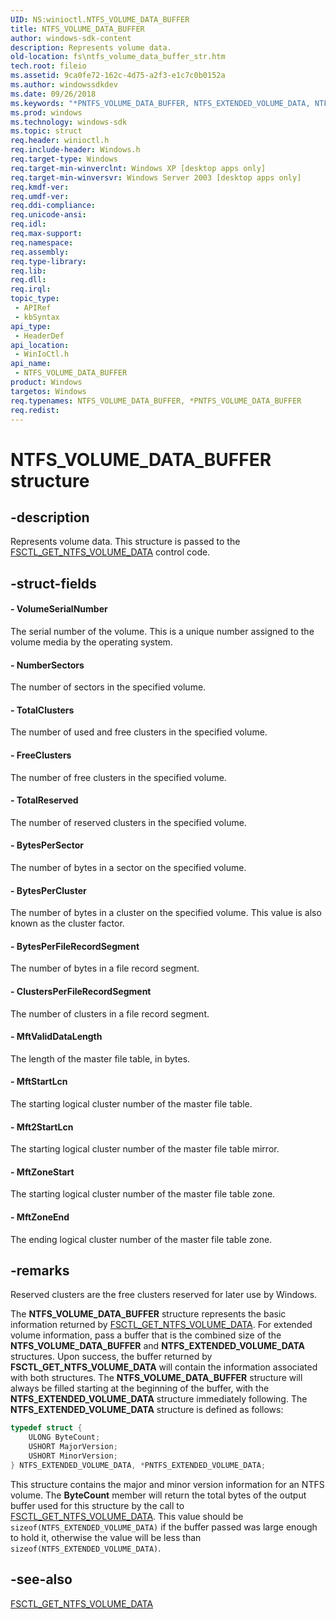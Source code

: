 ```yaml
---
UID: NS:winioctl.NTFS_VOLUME_DATA_BUFFER
title: NTFS_VOLUME_DATA_BUFFER
author: windows-sdk-content
description: Represents volume data.
old-location: fs\ntfs_volume_data_buffer_str.htm
tech.root: fileio
ms.assetid: 9ca0fe72-162c-4d75-a2f3-e1c7c0b0152a
ms.author: windowssdkdev
ms.date: 09/26/2018
ms.keywords: "*PNTFS_VOLUME_DATA_BUFFER, NTFS_EXTENDED_VOLUME_DATA, NTFS_VOLUME_DATA_BUFFER, NTFS_VOLUME_DATA_BUFFER structure [Files], PNTFS_VOLUME_DATA_BUFFER, PNTFS_VOLUME_DATA_BUFFER structure pointer [Files], _win32_ntfs_volume_data_buffer_str, base.ntfs_volume_data_buffer_str, fs.ntfs_volume_data_buffer_str, winioctl/NTFS_VOLUME_DATA_BUFFER, winioctl/PNTFS_VOLUME_DATA_BUFFER"
ms.prod: windows
ms.technology: windows-sdk
ms.topic: struct
req.header: winioctl.h
req.include-header: Windows.h
req.target-type: Windows
req.target-min-winverclnt: Windows XP [desktop apps only]
req.target-min-winversvr: Windows Server 2003 [desktop apps only]
req.kmdf-ver: 
req.umdf-ver: 
req.ddi-compliance: 
req.unicode-ansi: 
req.idl: 
req.max-support: 
req.namespace: 
req.assembly: 
req.type-library: 
req.lib: 
req.dll: 
req.irql: 
topic_type:
 - APIRef
 - kbSyntax
api_type:
 - HeaderDef
api_location:
 - WinIoCtl.h
api_name:
 - NTFS_VOLUME_DATA_BUFFER
product: Windows
targetos: Windows
req.typenames: NTFS_VOLUME_DATA_BUFFER, *PNTFS_VOLUME_DATA_BUFFER
req.redist: 
---
```


# NTFS_VOLUME_DATA_BUFFER structure


## -description


Represents volume data.  This structure is passed to the 
<a href="https://msdn.microsoft.com/b5690b4f-3967-41d8-bf11-70f8b1da79ad">FSCTL_GET_NTFS_VOLUME_DATA</a> control code.


## -struct-fields




#### - VolumeSerialNumber

The serial number of the volume. This is a unique number assigned to the volume media by the operating system.


#### - NumberSectors

The number of sectors in the specified volume.


#### - TotalClusters

The number of used and free clusters in the specified volume.


#### - FreeClusters

The number of free clusters in the specified volume.


#### - TotalReserved

The number of reserved clusters in the specified volume.


#### - BytesPerSector

The number of bytes in a sector on the specified volume.


#### - BytesPerCluster

The number of bytes in a cluster on the specified volume. This value is also known as the cluster factor.


#### - BytesPerFileRecordSegment

The number of bytes in a file record segment.


#### - ClustersPerFileRecordSegment

The number of clusters in a file record segment.


#### - MftValidDataLength

The length of the master file table, in bytes.


#### - MftStartLcn

The starting logical cluster number of the master file table.


#### - Mft2StartLcn

The starting logical cluster number of the master file table mirror.


#### - MftZoneStart

The starting logical cluster number of the master file table zone.


#### - MftZoneEnd

The ending logical cluster number of the master file table zone.


## -remarks



Reserved clusters are the free clusters reserved for later use by Windows.

The <b>NTFS_VOLUME_DATA_BUFFER</b> structure represents the basic information returned by <a href="https://msdn.microsoft.com/b5690b4f-3967-41d8-bf11-70f8b1da79ad">FSCTL_GET_NTFS_VOLUME_DATA</a>. For extended volume information,  pass a buffer that is the combined size of the <b>NTFS_VOLUME_DATA_BUFFER</b>  and <b>NTFS_EXTENDED_VOLUME_DATA</b> structures. Upon success, the  buffer returned by <b>FSCTL_GET_NTFS_VOLUME_DATA</b> will contain the information associated with both structures. The <b>NTFS_VOLUME_DATA_BUFFER</b> structure will always be filled starting at the beginning of the buffer, with the <b>NTFS_EXTENDED_VOLUME_DATA</b> structure immediately following. The <b>NTFS_EXTENDED_VOLUME_DATA</b> structure is defined as follows: 
				


```cpp
typedef struct {
    ULONG ByteCount;
    USHORT MajorVersion;
    USHORT MinorVersion;
} NTFS_EXTENDED_VOLUME_DATA, *PNTFS_EXTENDED_VOLUME_DATA;
```


This structure contains the major and minor version information for an NTFS volume. The <b>ByteCount</b> member will return the total bytes  of the output buffer used for this structure by the call to <a href="https://msdn.microsoft.com/b5690b4f-3967-41d8-bf11-70f8b1da79ad">FSCTL_GET_NTFS_VOLUME_DATA</a>. This value should be <code>sizeof(NTFS_EXTENDED_VOLUME_DATA)</code> if the buffer passed was large enough to hold it, otherwise the value will be less than <code>sizeof(NTFS_EXTENDED_VOLUME_DATA)</code>.




## -see-also




<a href="https://msdn.microsoft.com/b5690b4f-3967-41d8-bf11-70f8b1da79ad">FSCTL_GET_NTFS_VOLUME_DATA</a>
 

 


